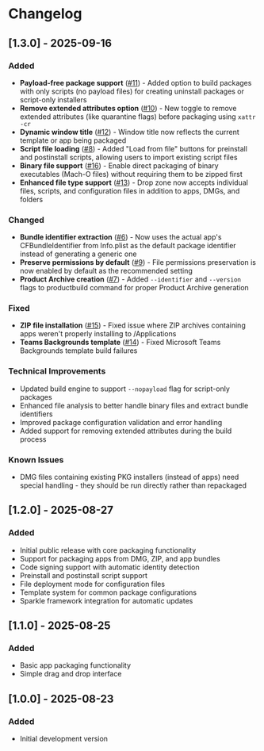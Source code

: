 # Changelog

## [1.3.0] - 2025-09-16

### Added

- **Payload-free package support** ([#11](https://github.com/ugurkocde/brewpkg/issues/11)) - Added option to build packages with only scripts (no payload files) for creating uninstall packages or script-only installers
- **Remove extended attributes option** ([#10](https://github.com/ugurkocde/brewpkg/issues/10)) - New toggle to remove extended attributes (like quarantine flags) before packaging using `xattr -cr`
- **Dynamic window title** ([#12](https://github.com/ugurkocde/brewpkg/issues/12)) - Window title now reflects the current template or app being packaged
- **Script file loading** ([#8](https://github.com/ugurkocde/brewpkg/issues/8)) - Added "Load from file" buttons for preinstall and postinstall scripts, allowing users to import existing script files
- **Binary file support** ([#16](https://github.com/ugurkocde/brewpkg/issues/16)) - Enable direct packaging of binary executables (Mach-O files) without requiring them to be zipped first
- **Enhanced file type support** ([#13](https://github.com/ugurkocde/brewpkg/issues/13)) - Drop zone now accepts individual files, scripts, and configuration files in addition to apps, DMGs, and folders

### Changed

- **Bundle identifier extraction** ([#6](https://github.com/ugurkocde/brewpkg/issues/6)) - Now uses the actual app's CFBundleIdentifier from Info.plist as the default package identifier instead of generating a generic one
- **Preserve permissions by default** ([#9](https://github.com/ugurkocde/brewpkg/issues/9)) - File permissions preservation is now enabled by default as the recommended setting
- **Product Archive creation** ([#7](https://github.com/ugurkocde/brewpkg/issues/7)) - Added `--identifier` and `--version` flags to productbuild command for proper Product Archive generation

### Fixed

- **ZIP file installation** ([#15](https://github.com/ugurkocde/brewpkg/issues/15)) - Fixed issue where ZIP archives containing apps weren't properly installing to /Applications
- **Teams Backgrounds template** ([#14](https://github.com/ugurkocde/brewpkg/issues/14)) - Fixed Microsoft Teams Backgrounds template build failures

### Technical Improvements

- Updated build engine to support `--nopayload` flag for script-only packages
- Enhanced file analysis to better handle binary files and extract bundle identifiers
- Improved package configuration validation and error handling
- Added support for removing extended attributes during the build process

### Known Issues

- DMG files containing existing PKG installers (instead of apps) need special handling - they should be run directly rather than repackaged

## [1.2.0] - 2025-08-27

### Added

- Initial public release with core packaging functionality
- Support for packaging apps from DMG, ZIP, and app bundles
- Code signing support with automatic identity detection
- Preinstall and postinstall script support
- File deployment mode for configuration files
- Template system for common package configurations
- Sparkle framework integration for automatic updates

## [1.1.0] - 2025-08-25

### Added

- Basic app packaging functionality
- Simple drag and drop interface

## [1.0.0] - 2025-08-23

### Added

- Initial development version
